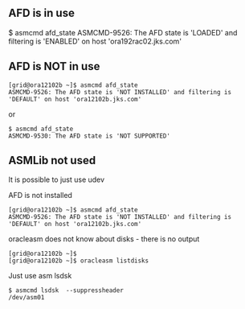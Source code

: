 
## AFD is in use


$ asmcmd afd_state
ASMCMD-9526: The AFD state is 'LOADED' and filtering is 'ENABLED' on host 'ora192rac02.jks.com'

## AFD is NOT in use

```text
[grid@ora12102b ~]$ asmcmd afd_state
ASMCMD-9526: The AFD state is 'NOT INSTALLED' and filtering is 'DEFAULT' on host 'ora12102b.jks.com'
```

or

```text
$ asmcmd afd_state
ASMCMD-9530: The AFD state is 'NOT SUPPORTED'
```

## ASMLib not used

It is possible to just use udev

AFD is not installed

```text
[grid@ora12102b ~]$ asmcmd afd_state
ASMCMD-9526: The AFD state is 'NOT INSTALLED' and filtering is 'DEFAULT' on host 'ora12102b.jks.com'
```

oracleasm does not know about disks - there is no output

```text
[grid@ora12102b ~]$
[grid@ora12102b ~]$ oracleasm listdisks
```

Just use asm lsdsk

```text
$ asmcmd lsdsk  --suppressheader
/dev/asm01
```






